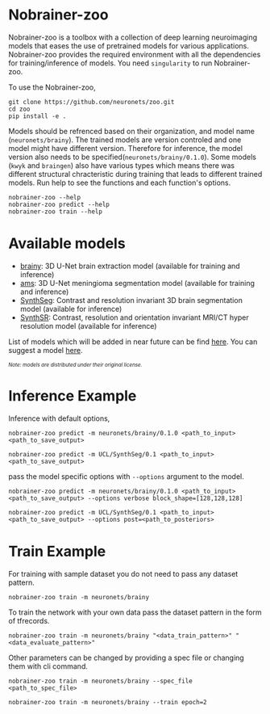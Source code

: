 # Nobrainer-zoo
Nobrainer-zoo is a toolbox with a collection of deep learning neuroimaging models that eases the use of pretrained models for various applications. Nobrainer-zoo provides the required environment with all the dependencies for training/inference of models. You need `singularity` to run Nobrainer-zoo.

To use the Nobrainer-zoo,

```
git clone https://github.com/neuronets/zoo.git
cd zoo
pip install -e .

```

Models should be refrenced based on their organization, and model name (`neuronets/brainy`). The trained models are version controled and one model might have different version. Therefore for inference, the model version also needs to be specified(`neuronets/brainy/0.1.0`). 
Some models (`kwyk` and `braingen`) also have various types which means there was different structural chracteristic during training that leads to different trained models. Run help to see the functions and each function's options.

```
nobrainer-zoo --help
nobrainer-zoo predict --help
nobrainer-zoo train --help
```

# Available models

- [brainy](https://github.com/neuronets/brainy): 3D U-Net brain extraction model (available for training and inference)
- [ams](https://github.com/neuronets/ams): 3D U-Net meningioma segmentation model (available for training and inference)
- [SynthSeg](https://github.com/BBillot/SynthSeg): Contrast and resolution invariant 3D brain segmentation model (available for inference)
- [SynthSR](https://github.com/BBillot/SynthSR): Contrast, resolution and orientation invariant MRI/CT hyper resolution model (available for inference)


List of models which will be added in near future can be find [here](https://github.com/Hoda1394/zoo/blob/add/inference_scripts/models_to_add.md). You can suggest a model [here](https://github.com/neuronets/zoo/issues/new/choose).

*<font size="1">Note: models are distributed under their original license.</font>*

# Inference Example

Inference with default options,

```
nobrainer-zoo predict -m neuronets/brainy/0.1.0 <path_to_input> <path_to_save_output>

nobrainer-zoo predict -m UCL/SynthSeg/0.1 <path_to_input> <path_to_save_output>
```

pass the model specific options with `--options` argument to the model.

```
nobrainer-zoo predict -m neuronets/brainy/0.1.0 <path_to_input> <path_to_save_output> --options verbose block_shape=[128,128,128]

nobrainer-zoo predict -m UCL/SynthSeg/0.1 <path_to_input> <path_to_save_output> --options post=<path_to_posteriors>
```

# Train Example

For training with sample dataset you do not need to pass any dataset pattern.

```
nobrainer-zoo train -m neuronets/brainy
```

To train the network with your own data pass the dataset pattern in the form of tfrecords.

```
nobrainer-zoo train -m neuronets/brainy "<data_train_pattern>" "<data_evaluate_pattern>"
```

Other parameters can be changed by providing a spec file or changing them with cli command.

```
nobrainer-zoo train -m neuronets/brainy --spec_file <path_to_spec_file>
```

```
nobrainer-zoo train -m neuronets/brainy --train epoch=2
```
